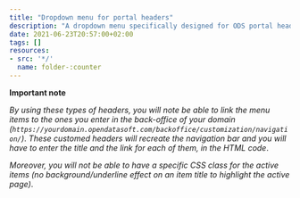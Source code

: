 ```yaml
---
title: "Dropdown menu for portal headers"
description: "A dropdown menu specifically designed for ODS portal headers"
date: 2021-06-23T20:57:00+02:00
tags: []
resources:
- src: '*/'
  name: folder-:counter
---
```


**Important note**

_By using these types of headers, you will note be able to link the menu items to the ones you enter in the back-office of your domain (`https://yourdomain.opendatasoft.com/backoffice/customization/navigation/`)_. _These customed headers will recreate the navigation bar and you will have to enter the title and the link for each  of them, in the HTML code_.

_Moreover, you will not be able to have a specific CSS class for the active items (no background/underline effect on an item title to highlight the active page)_.